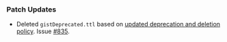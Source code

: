 ### Patch Updates

- Deleted `gistDeprecated.ttl` based on [updated deprecation and deletion policy](DeprecationAndDeletionPolicy.md). Issue [#835](https://github.com/semanticarts/gist/issues/835).
